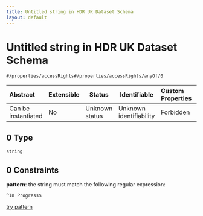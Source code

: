 ```yaml
---
title: Untitled string in HDR UK Dataset Schema
layout: default
---
```

# Untitled string in HDR UK Dataset Schema

```txt
#/properties/accessRights#/properties/accessRights/anyOf/0
```




| Abstract            | Extensible | Status         | Identifiable            | Custom Properties | Additional Properties | Access Restrictions | Defined In                                                                    |
| :------------------ | ---------- | -------------- | ----------------------- | :---------------- | --------------------- | ------------------- | ----------------------------------------------------------------------------- |
| Can be instantiated | No         | Unknown status | Unknown identifiability | Forbidden         | Allowed               | none                | [dataset.schema.json\*](../schema/dataset.schema.json "open original schema") |

## 0 Type

`string`

## 0 Constraints

**pattern**: the string must match the following regular expression: 

```regexp
^In Progress$
```

[try pattern](https://regexr.com/?expression=%5EIn%20Progress%24 "try regular expression with regexr.com")

